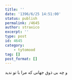 ```yaml
---
title: ''
date: '1396/6/25 14:51:00'
status: publish
permalink: /4645
author: straxico
excerpt: ''
type: post
id: 4645
category:
    - tytomood
tag: []
post_format: []
---
```

و چه بی ذوق جهانی که مرا با تو ندید